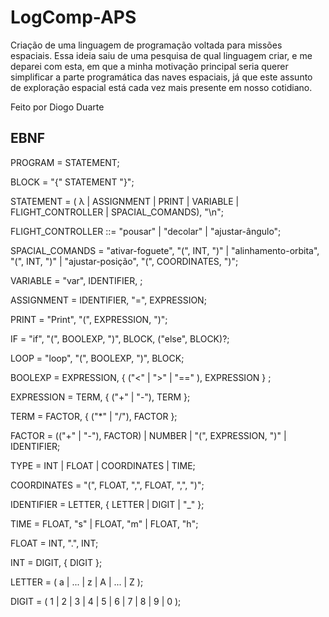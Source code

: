 # LogComp-APS

Criação de uma linguagem de programação voltada para missões espaciais. Essa ideia saiu de uma pesquisa de qual linguagem criar, e me deparei com esta, em que 
a minha motivação principal seria querer simplificar a parte programática das naves espaciais, já que este assunto de exploração espacial está cada vez mais presente em nosso cotidiano.

Feito por Diogo Duarte


## EBNF

PROGRAM = STATEMENT;

BLOCK = "{" STATEMENT "}";

STATEMENT = ( λ | ASSIGNMENT | PRINT | VARIABLE | FLIGHT_CONTROLLER | SPACIAL_COMANDS), "\n";

FLIGHT_CONTROLLER ::= "pousar" | "decolar" | "ajustar-ângulo";

SPACIAL_COMANDS = "ativar-foguete", "(", INT, ")" | "alinhamento-orbita", "(", INT, ")" | "ajustar-posição", "(", COORDINATES, ")";

VARIABLE = "var", IDENTIFIER, <tipo-dado>;

ASSIGNMENT = IDENTIFIER, "=", EXPRESSION;

PRINT = "Print", "(", EXPRESSION, ")";

IF = "if", "(", BOOLEXP, ")", BLOCK, ("else", BLOCK)?;

LOOP = "loop", "(", BOOLEXP, ")", BLOCK;

BOOLEXP = EXPRESSION, { ("<" | ">" | "==" ), EXPRESSION } ;

EXPRESSION = TERM, { ("+" | "-"), TERM };

TERM = FACTOR, { ("*" | "/"), FACTOR };

FACTOR = (("+" | "-"), FACTOR) | NUMBER | "(", EXPRESSION, ")" | IDENTIFIER;

TYPE = INT | FLOAT | COORDINATES | TIME;

COORDINATES = "(", FLOAT, ",", FLOAT, ",", ")";

IDENTIFIER = LETTER, { LETTER | DIGIT | "_" };

TIME = FLOAT, "s" | FLOAT, "m" | FLOAT, "h";

FLOAT = INT, ".", INT;

INT = DIGIT, { DIGIT };

LETTER = ( a | ... | z | A | ... | Z );

DIGIT = ( 1 | 2 | 3 | 4 | 5 | 6 | 7 | 8 | 9 | 0 );
